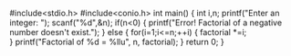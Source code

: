 #include<stdio.h>
#include<conio.h>
int main()
{
    int i,n;
    printf("Enter an integer: ");
    scanf("%d",&n);
     if(n<0)
     {
        printf("Error! Factorial of a negative number doesn't exist.");
    }
    else
    {
        for(i=1;i<=n;++i)
        {
            factorial *=i;            
        }
        printf("Factorial of %d = %llu", n, factorial);
    }
   return 0;
}
